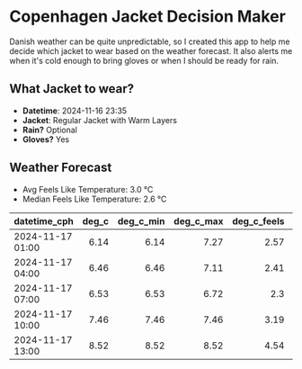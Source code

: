 
# Copenhagen Jacket Decision Maker

Danish weather can be quite unpredictable, so I created this app to help me decide which jacket to wear based on the weather forecast. 
It also alerts me when it's cold enough to bring gloves or when I should be ready for rain.

## What Jacket to wear?

- **Datetime**: 2024-11-16 23:35
- **Jacket**: Regular Jacket with Warm Layers
- **Rain?** Optional
- **Gloves?** Yes

## Weather Forecast
- Avg Feels Like Temperature: 3.0 °C
- Median Feels Like Temperature: 2.6 °C

| datetime_cph     |   deg_c |   deg_c_min |   deg_c_max |   deg_c_feels | weather   | wind   | rain   |
|:-----------------|--------:|------------:|------------:|--------------:|:----------|:-------|:-------|
| 2024-11-17 01:00 |    6.14 |        6.14 |        7.27 |          2.57 | Clouds    | High   | None   |
| 2024-11-17 04:00 |    6.46 |        6.46 |        7.11 |          2.41 | Rain      | High   | Low    |
| 2024-11-17 07:00 |    6.53 |        6.53 |        6.72 |          2.3  | Clouds    | High   | None   |
| 2024-11-17 10:00 |    7.46 |        7.46 |        7.46 |          3.19 | Clouds    | High   | None   |
| 2024-11-17 13:00 |    8.52 |        8.52 |        8.52 |          4.54 | Clouds    | High   | None   |
        